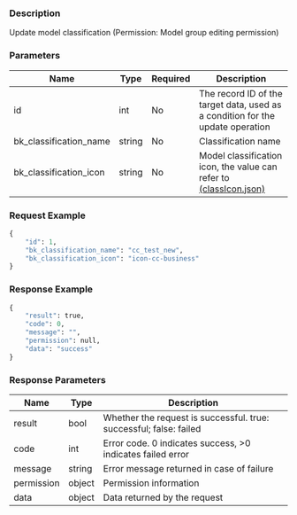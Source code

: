 ### Description

Update model classification (Permission: Model group editing permission)

### Parameters

| Name                   | Type   | Required | Description                                                                                                                    |
|------------------------|--------|----------|--------------------------------------------------------------------------------------------------------------------------------|
| id                     | int    | No       | The record ID of the target data, used as a condition for the update operation                                                 |
| bk_classification_name | string | No       | Classification name                                                                                                            |
| bk_classification_icon | string | No       | Model classification icon, the value can refer to [(classIcon.json)](https://chat.openai.com/c/resource_define/classIcon.json) |

### Request Example

```python
{
    "id": 1,
    "bk_classification_name": "cc_test_new",
    "bk_classification_icon": "icon-cc-business"
}
```

### Response Example

```python
{
    "result": true,
    "code": 0,
    "message": "",
    "permission": null,
    "data": "success"
}
```

### Response Parameters

| Name       | Type   | Description                                                        |
|------------|--------|--------------------------------------------------------------------|
| result     | bool   | Whether the request is successful. true: successful; false: failed |
| code       | int    | Error code. 0 indicates success, >0 indicates failed error         |
| message    | string | Error message returned in case of failure                          |
| permission | object | Permission information                                             |
| data       | object | Data returned by the request                                       |
